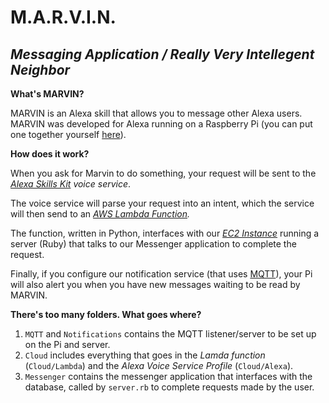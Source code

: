 # M.A.R.V.I.N.
*Messaging Application / Really Very Intellegent Neighbor*
----------

**What's MARVIN?**

MARVIN is an Alexa skill that allows you to message other Alexa users. MARVIN was developed for Alexa running on a Raspberry Pi (you can put one together yourself [here](https://github.com/amzn/alexa-avs-raspberry-pi/blob/master/README.md)).

**How does it work?**

When you ask for Marvin to do something, your request will be sent to the *[Alexa Skills Kit](https://developer.amazon.com/appsandservices/solutions/alexa/alexa-skills-kit) voice service*. 

The voice service will parse your request into an intent, which the service will then send to an *[AWS Lambda Function](https://aws.amazon.com/lambda/).* 

The function, written in Python, interfaces with our *[EC2 Instance](https://aws.amazon.com/ec2/)* running a server (Ruby) that talks to our Messenger application to complete the request.

Finally, if you configure our notification service (that uses [MQTT](http://mqtt.org/)), your Pi will also alert you when you have new messages waiting to be read by MARVIN.

**There's too many folders. What goes where?**

 1. `MQTT`  and `Notifications` contains the MQTT listener/server to be set up on the Pi and server.
 2.  `Cloud` includes everything that goes in the *Lamda function* (`Cloud/Lambda`) and  the *Alexa Voice Service Profile* (`Cloud/Alexa`). 
 3. `Messenger` contains the messenger application that interfaces with the database, called by `server.rb` to complete requests made by the user.

